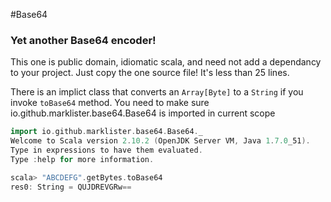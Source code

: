 #Base64

### Yet another Base64 encoder!

This one is public domain, idiomatic scala, and need not add a dependancy to 
your project.  Just copy the one source file!  It's less than 25 lines.

There is an implict class that converts an `Array[Byte]` to a `String` if you invoke `toBase64` method.
You need to make sure io.github.marklister.base64.Base64 is imported in current scope

```scala
import io.github.marklister.base64.Base64._
Welcome to Scala version 2.10.2 (OpenJDK Server VM, Java 1.7.0_51).
Type in expressions to have them evaluated.
Type :help for more information.

scala> "ABCDEFG".getBytes.toBase64
res0: String = QUJDREVGRw==
```